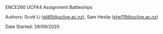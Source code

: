 ENCE260 UCFK4 Assignment
Battleships

Authors: Scott Li (gli65@uclive.ac.nz), Sam Heslip (she119@uclive.ac.nz)

Date Started: 29/09/2020
